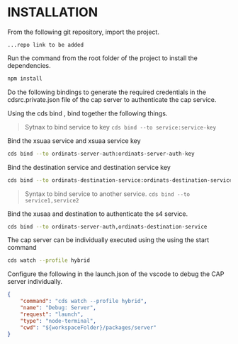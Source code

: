 # INSTALLATION

From the following git repository, import the project. 

```
...repo link to be added
```

Run the command from the root folder of the project to install the dependencies. 

```sh
npm install
```

Do the following bindings to generate the required credentials in the cdsrc.private.json file of the cap server to authenticate the cap service. 

Using the cds bind , bind together the following things. 

>Sytnax to bind service to key 
```cds bind --to service:service-key```

Bind the xsuaa service and xsuaa service key
```sh
cds bind --to ordinats-server-auth:ordinats-server-auth-key
```

Bind the destination service and destination service key 
```sh
cds bind --to ordinats-destination-service:ordinats-destination-service-key
```

>Syntax to bind service to another service. 
```cds bind --to service1,service2```

Bind the xusaa and destination to authenticate the s4 service. 

```sh
cds bind --to ordinats-server-auth,ordinats-destination-service
```

The cap server can be individually executed using the using the start command 

```sh
cds watch --profile hybrid
```

Configure the following in the launch.json of the vscode to debug the CAP server individually. 

```json
{
    "command": "cds watch --profile hybrid",
    "name": "Debug: Server",
    "request": "launch",
    "type": "node-terminal",
    "cwd": "${workspaceFolder}/packages/server"
}
```
